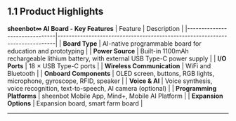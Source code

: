 ## 1.1 Product Highlights


**sheenbot∞ AI Board - Key Features**
| Feature                        | Description                                                                 |
|-------------------------------|-----------------------------------------------------------------------------|
| **Board Type**                 | AI-native programmable board for education and prototyping                 |
| **Power Source**               | Built-in 1100mAh rechargeable lithium battery, with external USB Type-C power supply    |
| **I/O Ports**                  | 18 × USB Type-C ports                                                      |
| **Wireless Communication**    | WiFi and Bluetooth                                                         |
| **Onboard Components**         | OLED screen, buttons, RGB lights, microphone, gyroscope, RFID, speaker     |
| **Voice & AI**                 | Voice synthesis, voice recognition, text-to-speech, AI camera (optional)  |
| **Programming Platforms**      | sheenbot Mobile App, Mind+, Mobile AI Platform                            |
| **Expansion Options**          | Expansion board, smart farm board                                         |

---
